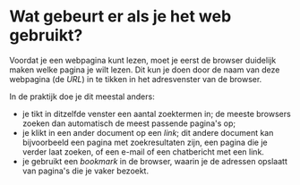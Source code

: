 # Wat gebeurt er als je het web gebruikt?

Voordat je een webpagina kunt lezen, moet je eerst de browser duidelijk maken welke pagina je wilt lezen. Dit kun je doen door de naam van deze webpagina (de *URL*) in te tikken in het adresvenster van de browser.

In de praktijk doe je dit meestal anders:

* je tikt in ditzelfde venster een aantal zoektermen in; de meeste browsers zoeken dan automatisch de meest passende pagina's op;
* je klikt in een ander document op een *link*; dit andere document kan bijvoorbeeld een pagina met zoekresultaten zijn, een pagina die je verder laat zoeken, of een e-mail of een chatbericht met een link.
* je gebruikt een *bookmark* in de browser, waarin je de adressen opslaatt van pagina's die je vaker bezoekt.



